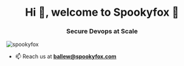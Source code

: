 <h1 align="center">Hi 👋, welcome to Spookyfox 🦊 </h1>
<h3 align="center">Secure Devops at Scale</h3>

<p align="left"> <img src="https://komarev.com/ghpvc/?username=spooky-fox&label=Profile%20views&color=0e75b6&style=flat" alt="spookyfox" /> </p>

- 📫 Reach us at **ballew@spookyfox.com**

